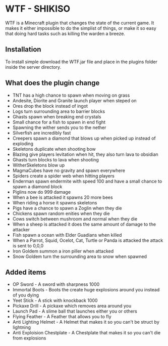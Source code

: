 # WTF - SHIKISO
WTF is a Minecraft plugin that changes the state of 
the current game. It makes it either impossible to do the simplist of things, or make it so easy that doing hard tasks such as killing the warden a breeze.

## Installation
To install simple download the WTF.jar file and place in the plugins folder inside the server directory.

## What does the plugin change
+ TNT has a high chance to spawn when moving on grass
+ Andesite, Diorite and Granite launch player when steped on
+ Ores drop the block instead of ingot
+ Logs turn surrounding area to barrier blocks
+ Ghasts spawn when breaking end crystals
+ Small chance for a fish to spawn in end fight
+ Spawning the wither sends you to the nether
+ Silverfish are incredibly fast
+ Creepers spawn a diamond that blows up when picked up instead of exploding
+ Skeletons duplicate when shooting bow
+ Blazing give players levitation when hit, they also turn lava to obsidian
+ Ghasts turn blocks to lava when shooting
+ WitherSkeletons blow up
+ MagmaCubes have no gravity and spawn everywhere
+ Spiders create a spider web when hitting players
+ Enderman spawn endermite with speed 100 and have a small chance to spawn a diamond block
+ Piglins now do 999 damage
+ When a bee is attacked it spawns 20 more bees
+ When riding a horse it spawns skeletons
+ Pigs have a chance to spawn a Zoglin when they die
+ Chickens spawn random enities when they die
+ Cows switch between mushroom and normal when they die
+ When a sheep is attacked it does the same amount of damage to the attacker
+ Fish spawn a ocean with Elder Guadians when killed
+ When a Parrot, Squid, Ocelot, Cat, Turtle or Panda is attacked the attack is sent to 0,0,0
+ Iron Goldem summon a iron piller when attacked
+ Snow Goldem turn the surrounding area to snow when spawned

## Added items
+ OP Sword - A sword with sharpness 1000
+ Immortal Boots - Boots the create huge explosions around you instead of you dying
+ Yeet Stick - A stick with knockback 1000
+ Pickaxe Drill - A pickaxe which removes area around you
+ Launch Pad - A slime ball that launches either you or others
+ Flying Feather - A Feather that allows you to fly
+ Anti Lighting Helmet - A Helmet that makes it so you can't be struct by lightning
+ Anti Exploision Chestplate - A Chestplate that makes it so you can't die from explosions

